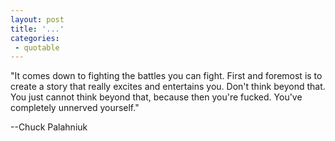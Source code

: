 ```yaml
---
layout: post
title: '...'
categories:
 - quotable
---
```


"It comes down to fighting the battles you can fight. First and foremost is to create a story that really excites and entertains you. Don't think beyond that. You just cannot think beyond that, because then you're fucked. You've completely unnerved yourself." 



--Chuck Palahniuk

